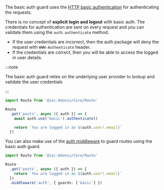The basic auth guard uses the [HTTP basic authentication](https://developer.mozilla.org/en-US/docs/Web/HTTP/Authentication#basic_authentication_scheme) for authenticating the requests.

There is no concept of **explicit login and logout** with basic auth. The credentials for authentication are sent on every request and you can validate them using the `auth.authenticate` method.

- If the user credentials are incorrect, then the auth package will deny the request with `WWW-Authenticate` header.
- If the credentials are correct, then you will be able to access the logged in user details.

:::note

The basic auth guard relies on the underlying user provider to lookup and validate the user credentials

:::

```ts
import Route from '@ioc:Adonis/Core/Route'

Route
  .get('posts', async ({ auth }) => {
    await auth.use('basic').authenticate()

    return `You are logged in as ${auth.user!.email}`
  })
```

You can also make use of the [auth middleware]() to guard routes using the basic auth guard.

```ts
import Route from '@ioc:Adonis/Core/Route'

Route
  .get('posts', async ({ auth }) => {
    return `You are logged in as ${auth.user!.email}`
  })
  .middleware('auth', { guards: ['basic'] })
```

